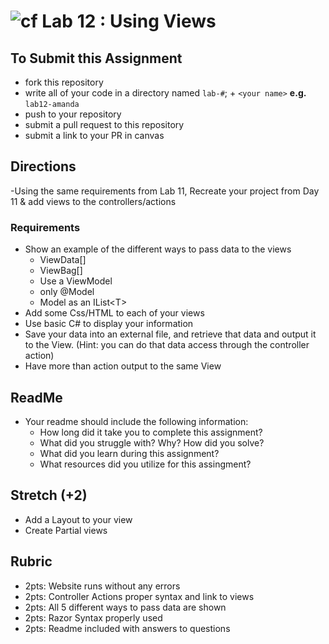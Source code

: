 ![cf](http://i.imgur.com/7v5ASc8.png) Lab 12 : Using Views
=====================================

## To Submit this Assignment
- fork this repository
- write all of your code in a directory named `lab-#`; + `<your name>` **e.g.** `lab12-amanda`
- push to your repository
- submit a pull request to this repository
- submit a link to your PR in canvas

## Directions
-Using the same requirements from Lab 11, Recreate your project from Day 11 & add views to the controllers/actions

### Requirements
- Show an example of the different ways to pass data to the views
  - ViewData[]
  - ViewBag[]
  - Use a ViewModel
  - only @Model
  - Model as an IList<T\>
- Add some Css/HTML to each of your views
- Use basic C# to display your information
- Save your data into an external file, and retrieve that data and output it to the View. (Hint: you can do that data access through the controller action)
- Have more than action output to the same View


## ReadMe
- Your readme should include the following information:
	- How long did it take you to complete this assignment?
	- What did you struggle with? Why? How did you solve?
	- What did you learn during this assignment?
    - What resources did you utilize for this assingment?

## Stretch (+2)
   - Add a Layout to your view
   - Create Partial views

## Rubric
- 2pts: Website runs without any errors
- 2pts: Controller Actions proper syntax and link to views
- 2pts: All 5 different ways to pass data are shown 
- 2pts: Razor Syntax properly used
- 2pts: Readme included with answers to questions
